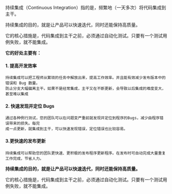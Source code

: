 持续集成（Continuous Integration）指的是，频繁地（一天多次）将代码集成到主干。

持续集成的目的，就是让产品可以快速迭代，同时还能保持高质量。

它的核心措施是，代码集成到主干之前，必须通过自动化测试。只要有一个测试用例失败，就不能集成。

**它的好处主要有：**

#### **1. 提高开发效率**

```
持续集成可以把工程师从繁琐的任务中解放出来，提高工作效率。并且能有效减少发布版本中的错误和 Bug 数量。
防止分支大幅偏离主干。如果不是经常集成，主干又在不断更新，会导致以后集成的难度变大，甚至难以集成
```

#### **2. 快速发现并定位 Bugs**

```
通过各种例行测试，您的团队可以在问题变严重前就发现并定位到程序的Bugs，减少由程序错误带来的损失。每完
成一点更新，就集成到主干，可以快速发现错误，定位错误也比较容易。
```

#### **3.更快速的发布更新**

```
持续集成可以帮助您的团队更快速、更积极的发布程序更新程序。在发布时可自动完成大量重复工作完成，节省人力。
```

**持续集成的目的，就是让产品可以快速迭代，同时还能保持高质量。**

它的核心措施是，代码集成到主干之前，必须通过自动化测试。只要有一个测试用例失败，就不能集成。


